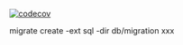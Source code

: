 [![codecov](https://codecov.io/gh/bookmark-manager/backend/branch/main/graph/badge.svg?token=92PTEFPCPI)](https://codecov.io/gh/bookmark-manager/backend)

migrate create -ext sql -dir db/migration xxx
